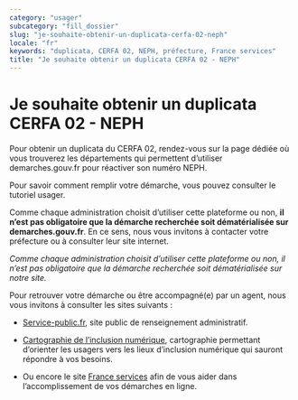```yaml
---
category: "usager"
subcategory: "fill_dossier"
slug: "je-souhaite-obtenir-un-duplicata-cerfa-02-neph"
locale: "fr"
keywords: "duplicata, CERFA 02, NEPH, préfecture, France services"
title: "Je souhaite obtenir un duplicata CERFA 02 - NEPH"
---
```


# Je souhaite obtenir un duplicata CERFA 02 - NEPH

Pour obtenir un duplicata du CERFA 02, rendez-vous sur la page dédiée où vous trouverez les départements qui permettent d’utiliser demarches.gouv.fr pour réactiver son numéro NEPH.

Pour savoir comment remplir votre démarche, vous pouvez consulter le tutoriel usager.

Comme chaque administration choisit d’utiliser cette plateforme ou non, **il n’est pas obligatoire que la démarche recherchée soit dématérialisée sur demarches.gouv.fr**.
En ce sens, nous vous invitons à contacter votre préfecture ou à consulter leur site internet.

*Comme chaque administration choisit d’utiliser cette plateforme ou non, il n’est pas obligatoire que la démarche recherchée soit dématérialisée sur notre site.*

Pour retrouver votre démarche ou être accompagné(e) par un agent, nous vous invitons à consulter les sites suivants :

- [Service-public.fr](https://www.service-public.fr), site public de renseignement administratif.

- [Cartographie de l’inclusion numérique](https://cartographie.societenumerique.gouv.fr/orientation/besoin), cartographie permettant d’orienter les usagers vers les lieux d’inclusion numérique qui sauront répondre à vos besoins.

- Ou encore le site [France services](https://www.france-services.gouv.fr/demarches-et-services) afin de vous aider dans l’accomplissement de vos démarches en ligne.
